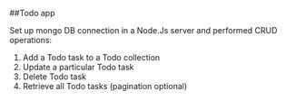 ##Todo app

Set up mongo DB connection in a Node.Js server and performed CRUD operations:

1. Add a Todo task to a Todo collection
2. Update a particular Todo task
3. Delete Todo task
4. Retrieve all Todo tasks (pagination optional)